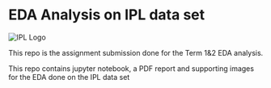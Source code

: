# EDA Analysis on IPL data set

![IPL Logo](https://i.pinimg.com/originals/a2/20/30/a220301dbfa84edd4ffc6ce9bb528841.png)

This repo is the assignment submission done for the Term 1&2 EDA analysis.

This repo contains jupyter notebook, a PDF report and supporting images for the EDA done on the IPL data set
